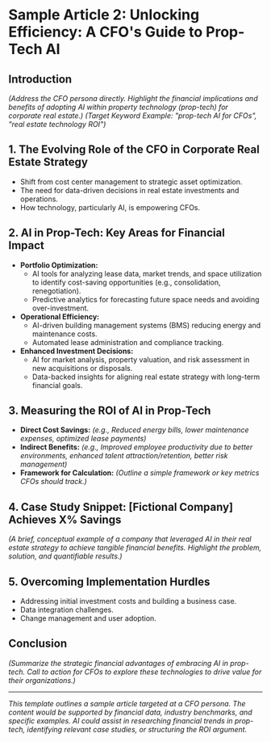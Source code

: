 # Sample Article 2: Unlocking Efficiency: A CFO's Guide to Prop-Tech AI

## Introduction
*(Address the CFO persona directly. Highlight the financial implications and benefits of adopting AI within property technology (prop-tech) for corporate real estate.)*
*(Target Keyword Example: "prop-tech AI for CFOs", "real estate technology ROI")*

## 1. The Evolving Role of the CFO in Corporate Real Estate Strategy
* Shift from cost center management to strategic asset optimization.
* The need for data-driven decisions in real estate investments and operations.
* How technology, particularly AI, is empowering CFOs.

## 2. AI in Prop-Tech: Key Areas for Financial Impact
* **Portfolio Optimization:**
    * AI tools for analyzing lease data, market trends, and space utilization to identify cost-saving opportunities (e.g., consolidation, renegotiation).
    * Predictive analytics for forecasting future space needs and avoiding over-investment.
* **Operational Efficiency:**
    * AI-driven building management systems (BMS) reducing energy and maintenance costs.
    * Automated lease administration and compliance tracking.
* **Enhanced Investment Decisions:**
    * AI for market analysis, property valuation, and risk assessment in new acquisitions or disposals.
    * Data-backed insights for aligning real estate strategy with long-term financial goals.

## 3. Measuring the ROI of AI in Prop-Tech
* **Direct Cost Savings:** *(e.g., Reduced energy bills, lower maintenance expenses, optimized lease payments)*
* **Indirect Benefits:** *(e.g., Improved employee productivity due to better environments, enhanced talent attraction/retention, better risk management)*
* **Framework for Calculation:** *(Outline a simple framework or key metrics CFOs should track.)*

## 4. Case Study Snippet: [Fictional Company] Achieves X% Savings
*(A brief, conceptual example of a company that leveraged AI in their real estate strategy to achieve tangible financial benefits. Highlight the problem, solution, and quantifiable results.)*

## 5. Overcoming Implementation Hurdles
* Addressing initial investment costs and building a business case.
* Data integration challenges.
* Change management and user adoption.

## Conclusion
*(Summarize the strategic financial advantages of embracing AI in prop-tech. Call to action for CFOs to explore these technologies to drive value for their organizations.)*

---
*This template outlines a sample article targeted at a CFO persona. The content would be supported by financial data, industry benchmarks, and specific examples. AI could assist in researching financial trends in prop-tech, identifying relevant case studies, or structuring the ROI argument.*
